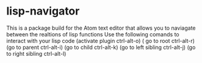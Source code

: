 # lisp-navigator
This is a package build for the Atom text editor that allows you to naviagate between the realtions of lisp functions Use the following comands to interact with your lisp code (activate plugin ctrl-alt-o) ( go to root    ctrl-alt-r) (go to parent    ctrl-alt-i) (go to child    ctrl-alt-k) (go to left sibling    ctrl-alt-j) (go to right sibling    ctrl-alt-l)

